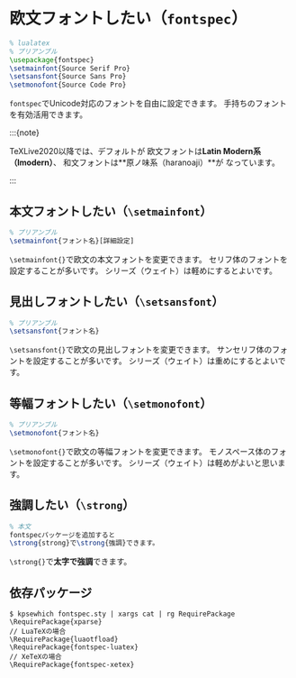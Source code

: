 # 欧文フォントしたい（`fontspec`）

```latex
% lualatex
% プリアンブル
\usepackage{fontspec}
\setmainfont{Source Serif Pro}
\setsansfont{Source Sans Pro}
\setmonofont{Source Code Pro}
```

`fontspec`でUnicode対応のフォントを自由に設定できます。
手持ちのフォントを有効活用できます。

:::{note}

TeXLive2020以降では、デフォルトが
欧文フォントは**Latin Modern系（lmodern）**、
和文フォントは**原ノ味系（haranoaji）**が
なっています。

:::

## 本文フォントしたい（`\setmainfont`）

```latex
% プリアンブル
\setmainfont{フォント名}[詳細設定]
```

`\setmainfont{}`で欧文の本文フォントを変更できます。
セリフ体のフォントを設定することが多いです。
シリーズ（ウェイト）は軽めにするとよいです。

## 見出しフォントしたい（`\setsansfont`）

```latex
% プリアンブル
\setsansfont{フォント名}
```

`\setsansfont{}`で欧文の見出しフォントを変更できます。
サンセリフ体のフォントを設定することが多いです。
シリーズ（ウェイト）は重めにするとよいです。

## 等幅フォントしたい（`\setmonofont`）

```latex
% プリアンブル
\setmonofont{フォント名}
```

`\setmonofont{}`で欧文の等幅フォントを変更できます。
モノスペース体のフォントを設定することが多いです。
シリーズ（ウェイト）は軽めがよいと思います。

## 強調したい（`\strong`）

```latex
% 本文
fontspecパッケージを追加すると
\strong{strong}で\strong{強調}できます。
```

`\strong{}`で**太字で強調**できます。

## 依存パッケージ

```console
$ kpsewhich fontspec.sty | xargs cat | rg RequirePackage
\RequirePackage{xparse}
// LuaTeXの場合
\RequirePackage{luaotfload}
\RequirePackage{fontspec-luatex}
// XeTeXの場合
\RequirePackage{fontspec-xetex}
```
